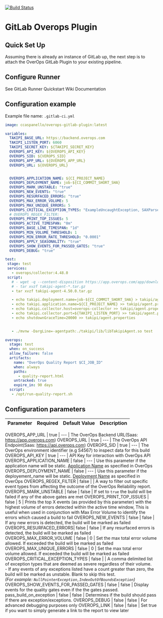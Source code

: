[![Build Status](https://jenkins-k8s.overops-samples.com/buildStatus/icon?job=overops-gitlab-plugin)](https://jenkins-k8s.overops-samples.com/job/overops-gitlab-plugin/)
# GitLab Overops Plugin
## Quick Set Up
Assuming there is already an instance of GitLab up, the next step is to attach the OverOps GitLab Plugin to your existing pipeline.

## Configure Runner
See GitLab Runner Quickstart Wiki Documentation

## Configuration example

Example file name: `.gitlab-ci.yml`

```yaml
image: ccaspanello/overops-gitlab-plugin:latest

variables:
  TAKIPI_BASE_URL: https://backend.overops.com
  TAKIPI_LISTEN_PORT: 6060
  TAKIPI_SECRET_KEY: ${TAKIPI_SECRET_KEY}
  OVEROPS_API_KEY: ${OVEROPS_API_KEY}
  OVEROPS_SID: ${VEROPS_SID}
  OVEROPS_APP_URL: ${OVEROPS_APP_URL}
  OVEROPS_URL: ${OVEROPS_URL}


  OVEROPS_APPLICATION_NAME: ${CI_PROJECT_NAME}
  OVEROPS_DEPLOYMENT_NAME: job-${CI_COMMIT_SHORT_SHA}
  OVEROPS_MARK_UNSTABLE: "true"
  OVEROPS_NEW_EVENTS: "true"
  OVEROPS_RESURFACED_ERRORS: "true"
  OVEROPS_MAX_ERROR_VOLUME: 5
  OVEROPS_MAX_UNIQUE_ERRORS: 5
  OVEROPS_CRITICAL_EXCEPTION_TYPES: "ExampleUncaughtException, SAXParseException"
  # OVEROPS_REGEX_FILTER:
  OVEROPS_PRINT_TOP_ISSUES: 5
  OVEROPS_ACTIVE_TIMESPAN: "0m"
  OVEROPS_BASE_LINE_TIMESPAN: "1d"
  OVEROPS_MIN_VOLUME_THRESHOLD: 1
  OVEROPS_MIN_ERROR_RATE_THRESHOLD: "0.0001"
  OVEROPS_APPLY_SEASONALITY: "true"
  OVEROPS_SHOW_EVENTS_FOR_PASSED_GATES: "true"
  OVEROPS_DEBUG: "true"

test:
 stage: test
 services:
   - overops/collector:4.48.0
 script:
   # - wget -q --content-disposition https://app.overops.com/app/download?t=sa-tgz
   # - tar xvzf takipi-agent-*.tar.gz
   - tar xvzf takipi-agent-4.50.0.tar.gz

   - echo takipi.deployment.name=job-${CI_COMMIT_SHORT_SHA} > takipi/agent.properties
   - echo takipi.application.name=${CI_PROJECT_NAME} >> takipi/agent.properties
   - echo takipi.collector.host=overops-collector >> takipi/agent.properties
   - echo takipi.collector.port=${TAKIPI_LISTEN_PORT} >> takipi/agent.properties
   - echo shutdownGraceTime=20000 >> takipi/agent.properties

 
   - ./mvnw -DargLine=-agentpath:./takipi/lib/libTakipiAgent.so test

overops:
  stage: test
  when: on_success
  allow_failure: false
  artifacts:
    name: "OverOps Quality Report $CI_JOB_ID"
    when: always
    paths:
      - quality-report.html
    untracked: true
    expire_in: 90 days
  script:
   - /opt/run-quality-report.sh
```

## Configuration parameters
Parameter | Required | Default Value | Description
---------|----------|---------|---------

OVEROPS_APP_URL | true | --- | The OverOps Backend URL(Saas: https://app.overops.com)
OVEROPS_URL | true | --- | The OverOps API Endpoint(Saas: https://api.overops.com)
OVEROPS_SID | true | --- | The OverOps environment identifier (e.g S4567) to inspect data for this build
OVEROPS_API_KEY | true | --- | API Key for interaction with OverOps API
OVEROPS_APPLICATION_NAME | false | --- | Use this parameter if the application name will be static. [Application Name](https://doc.overops.com/docs/naming-your-application-server-deployment) as specified in OverOps
OVEROPS_DEPLOYMENT_NAME  | false | --- | Use this parameter if the deployement_name will be static. [Deployment Name](https://doc.overops.com/docs/naming-your-application-server-deployment) as specified in OverOps
OVEROPS_REGEX_FILTER     | false | | A way to filter out specific event types from affecting the outcome of the OverOps Reliability report.
OVEROPS_MARK_UNSTABLE    | false | false | If set to `true` the build will be failed if any of the above gates are met
OVEROPS_PRINT_TOP_ISSUES  | false | 5 | Prints the top X events (as provided by this parameter) with the highest volume of errors detected within the active time window, This is useful when used in conjunction with Max Error Volume to identify the errors which caused a build to fail
OVEROPS_NEW_EVENTS       | false | false | If any new errors is detected, the build will be marked as failed
OVEROPS_RESURFACED_ERRORS| false | false | If any resurfaced errors is detected, the build will be marked as failed
OVEROPS_MAX_ERROR_VOLUME  | false | 0     | Set the max total error volume allowed. If exceeded the build will be marked as failed
OVEROPS_MAX_UNIQUE_ERRORS | false | 0     | Set the max total error volume allowed. If exceeded the build will be marked as failed
OVEROPS_CRITICAL_EXCEPTION_TYPES | false | | A comma delimited list of exception types that are deemed as severe regardless of their volume.<br>- If any events of any exceptions listed have a count greater than zero, the build will be marked as unstable. Blank to skip this test.<br>*(For example: `NullPointerException,IndexOutOfBoundsException`)*
OVEROPS_SHOW_EVENTS_FOR_PASSED_GATES | false | false | Display events for the quality gates even if the the gates passed.
pass_build_on_exception | false | false | Determines if the build should pass if there are exception/exceptions.
OVEROPS_DEBUG | false | false | For advanced debugging purposes only
OVEROPS_LINK | false | false | Set true if you want to simply generate a link to the report to view later
